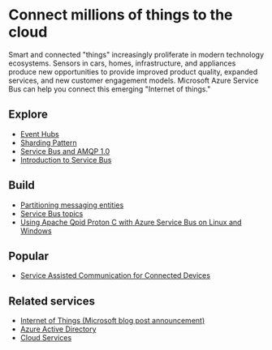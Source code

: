 ﻿<properties 
	pageTitle="Connect Millions of Things to the Cloud" 
	description="Learn how to connect millions of things to the cloud using Microsoft Azure." 
	services="service-bus,event-hubs" 
	documentationCenter=".net" 
	authors="sethmanheim" 
	manager="timlt" 
	editor=""/>

<tags 
	ms.service="service-bus" 
	ms.workload="tbd" 
	ms.tgt_pltfrm="na" 
	ms.devlang="multiple" 
	ms.topic="article" 
	ms.date="07/02/2015" 
	ms.author="sethm"/>

# Connect millions of things to the cloud
 
Smart and connected "things" increasingly proliferate in modern technology ecosystems. Sensors in cars, homes, infrastructure, and appliances produce new opportunities to provide improved product quality, expanded services, and new customer engagement models. Microsoft Azure Service Bus can help you connect this emerging "Internet of things."

## Explore
- [Event Hubs](event-hubs-overview.md)
- [Sharding Pattern](http://msdn.microsoft.com/library/dn589797.aspx)
- [Service Bus and AMQP 1.0](http://msdn.microsoft.com/library/azure/jj841071.aspx)
- [Introduction to Service Bus](http://azure.microsoft.com/documentation/services/service-bus/)
 
## Build
- [Partitioning messaging entities](http://msdn.microsoft.com/library/azure/dn520246.aspx)
- [Service Bus topics](service-bus-dotnet-how-to-use-topics-subscriptions.md)
- [Using Apache Qpid Proton C with Azure Service Bus on Linux and Windows](http://msdn.microsoft.com/library/dn235560.aspx) 
 
## Popular
- [Service Assisted Communication for Connected Devices](http://blogs.msdn.com/b/clemensv/archive/2014/02/10/service-assisted-communication-for-connected-devices.aspx)

## Related services
- [Internet of Things (Microsoft blog post announcement)](http://blogs.microsoft.com/iot/2015/03/16/microsoft-announces-azure-iot-suite)
- [Azure Active Directory](http://azure.microsoft.com/documentation/services/active-directory/)
- [Cloud Services](http://azure.microsoft.com/documentation/services/cloud-services/) 
 